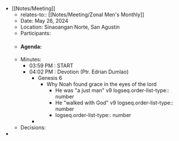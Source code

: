 - [[Notes/Meeting]]
	- relates-to:: [[Notes/Meeting/Zonal Men's Monthly]]
	- Date: May 26, 2024
	- Location: Sinaoangan Norte, San Agustin
	- Participants:
	- #### Agenda:
	- Minutes:
		- 03:59 PM : START
		- 04:02 PM : Devotion (Ptr. Edrian Dumlao)
			- Genesis 6
				- Why Noah found grace in the eyes of the lord
					- He was "a just man" v9
					  logseq.order-list-type:: number
					- He "walked with God" v9
					  logseq.order-list-type:: number
					- logseq.order-list-type:: number
			-
	- Decisions:
-